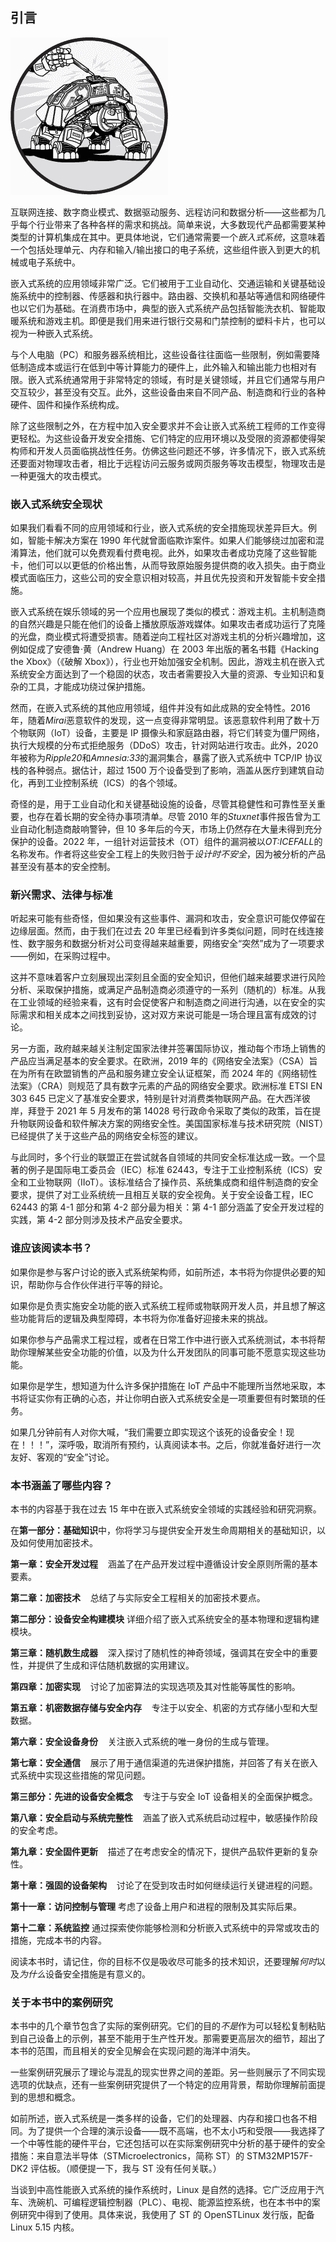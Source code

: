 ## **引言**

![Image](img/common.jpg)

互联网连接、数字商业模式、数据驱动服务、远程访问和数据分析——这些都为几乎每个行业带来了各种各样的需求和挑战。简单来说，大多数现代产品都需要某种类型的计算机集成在其中。更具体地说，它们通常需要一个*嵌入式系统*，这意味着一个包括处理单元、内存和输入/输出接口的电子系统，这些组件嵌入到更大的机械或电子系统中。

嵌入式系统的应用领域非常广泛。它们被用于工业自动化、交通运输和关键基础设施系统中的控制器、传感器和执行器中。路由器、交换机和基站等通信和网络硬件也以它们为基础。在消费市场中，典型的嵌入式系统产品包括智能洗衣机、智能取暖系统和游戏主机。即便是我们用来进行银行交易和门禁控制的塑料卡片，也可以视为一种嵌入式系统。

与个人电脑（PC）和服务器系统相比，这些设备往往面临一些限制，例如需要降低制造成本或运行在低到中等计算能力的硬件上，此外输入和输出能力也相对有限。嵌入式系统通常用于非常特定的领域，有时是关键领域，并且它们通常与用户交互较少，甚至没有交互。此外，这些设备由来自不同产品、制造商和行业的各种硬件、固件和操作系统构成。

除了这些限制之外，在方程中加入安全要求并不会让嵌入式系统工程师的工作变得更轻松。为这些设备开发安全措施、它们特定的应用环境以及受限的资源都使得架构师和开发人员面临挑战性任务。仿佛这些问题还不够，许多情况下，嵌入式系统还要面对物理攻击者，相比于远程访问云服务或网页服务等攻击模型，物理攻击是一种更强大的攻击模式。

### **嵌入式系统安全现状**

如果我们看看不同的应用领域和行业，嵌入式系统的安全措施现状差异巨大。例如，智能卡解决方案在 1990 年代就曾面临欺诈案件。如果人们能够绕过加密和混淆算法，他们就可以免费观看付费电视。此外，如果攻击者成功克隆了这些智能卡，他们可以以更低的价格出售，从而导致原始服务提供商的收入损失。由于商业模式面临压力，这些公司的安全意识相对较高，并且优先投资和开发智能卡安全措施。

嵌入式系统在娱乐领域的另一个应用也展现了类似的模式：游戏主机。主机制造商的自然兴趣是只能在他们的设备上播放原版游戏媒体。如果攻击者成功运行了克隆的光盘，商业模式将遭受损害。随着逆向工程社区对游戏主机的分析兴趣增加，这例如促成了安德鲁·黄（Andrew Huang）在 2003 年出版的著名书籍《Hacking the Xbox》（《破解 Xbox》），行业也开始加强安全机制。因此，游戏主机在嵌入式系统安全方面达到了一个稳固的状态，攻击者需要投入大量的资源、专业知识和复杂的工具，才能成功绕过保护措施。

然而，在嵌入式系统的其他应用领域，组件并没有如此成熟的安全特性。2016 年，随着*Mirai*恶意软件的发现，这一点变得非常明显。该恶意软件利用了数十万个物联网（IoT）设备，主要是 IP 摄像头和家庭路由器，将它们转变为僵尸网络，执行大规模的分布式拒绝服务（DDoS）攻击，针对网站进行攻击。此外，2020 年被称为*Ripple20*和*Amnesia:33*的漏洞集合，暴露了嵌入式系统中 TCP/IP 协议栈的各种弱点。据估计，超过 1500 万个设备受到了影响，涵盖从医疗到建筑自动化，再到工业控制系统（ICS）的各个领域。

奇怪的是，用于工业自动化和关键基础设施的设备，尽管其稳健性和可靠性至关重要，也存在着长期的安全待办事项清单。尽管 2010 年的*Stuxnet*事件报告曾为工业自动化制造商敲响警钟，但 10 多年后的今天，市场上仍然存在大量未得到充分保护的设备。2022 年，一组针对运营技术（OT）组件的漏洞被以*OT:ICEFALL*的名称发布。作者将这些安全工程上的失败归咎于*设计时不安全*，因为被分析的产品甚至没有基本的安全控制。

### **新兴需求、法律与标准**

听起来可能有些奇怪，但如果没有这些事件、漏洞和攻击，安全意识可能仅停留在边缘层面。然而，由于我们在过去 20 年里已经看到许多类似问题，同时在线连接性、数字服务和数据分析对公司变得越来越重要，网络安全“突然”成为了一项要求——例如，在采购过程中。

这并不意味着客户立刻展现出深刻且全面的安全知识，但他们越来越要求进行风险分析、采取保护措施，或满足产品制造商必须遵守的一系列（随机的）标准。从我在工业领域的经验来看，这有时会促使客户和制造商之间进行沟通，以在安全的实际需求和相关成本之间找到妥协，这对双方来说可能是一场合理且富有成效的讨论。

另一方面，政府越来越关注制定国家法律并签署国际协议，推动每个市场上销售的产品应当满足基本的安全要求。在欧洲，2019 年的《网络安全法案》（CSA）旨在为所有在欧盟销售的产品和服务建立安全认证框架，而 2024 年的《网络韧性法案》（CRA）则规范了具有数字元素的产品的网络安全要求。欧洲标准 ETSI EN 303 645 已定义了基准安全要求，特别是针对消费类物联网产品。在大西洋彼岸，拜登于 2021 年 5 月发布的第 14028 号行政命令采取了类似的政策，旨在提升物联网设备和软件解决方案的网络安全性。美国国家标准与技术研究院（NIST）已经提供了关于这些产品的网络安全标签的建议。

与此同时，多个行业的联盟正在尝试就各自领域的共同安全标准达成一致。一个显著的例子是国际电工委员会（IEC）标准 62443，专注于工业控制系统（ICS）安全和工业物联网（IIoT）。该标准结合了操作员、系统集成商和组件制造商的安全要求，提供了对工业系统统一且相互关联的安全视角。关于安全设备工程，IEC 62443 的第 4-1 部分和第 4-2 部分最为相关：第 4-1 部分涵盖了安全开发过程的实践，第 4-2 部分则涉及技术产品安全要求。

### **谁应该阅读本书？**

如果你是参与客户讨论的嵌入式系统架构师，如前所述，本书将为你提供必要的知识，帮助你与合作伙伴进行平等的辩论。

如果你是负责实施安全功能的嵌入式系统工程师或物联网开发人员，并且想了解这些功能背后的逻辑及典型障碍，本书将为你准备好迎接未来的挑战。

如果你参与产品需求工程过程，或者在日常工作中进行嵌入式系统测试，本书将帮助你理解某些安全功能的价值，以及为什么开发团队的同事可能不愿意实现这些功能。

如果你是学生，想知道为什么许多保护措施在 IoT 产品中不能理所当然地采取，本书将证实你有正确的心态，并让你明白嵌入式系统安全是一项重要但有时繁琐的任务。

如果几分钟前有人对你大喊，“我们需要立即实现这个该死的设备安全！现在！！！”，深呼吸，取消所有预约，认真阅读本书。之后，你就准备好进行一次友好、客观的“安全”讨论。

### **本书涵盖了哪些内容？**

本书的内容基于我在过去 15 年中在嵌入式系统安全领域的实践经验和研究洞察。

在**第一部分：基础知识**中，你将学习与提供安全开发生命周期相关的基础知识，以及如何使用加密技术。

**第一章：安全开发过程**    涵盖了在产品开发过程中遵循设计安全原则所需的基本要素。

**第二章：加密技术**    总结了与实际安全工程相关的加密技术要点。

**第二部分：设备安全构建模块** 详细介绍了嵌入式系统安全的基本物理和逻辑构建模块。

**第三章：随机数生成器**    深入探讨了随机性的神奇领域，强调其在安全中的重要性，并提供了生成和评估随机数据的实用建议。

**第四章：加密实现**    讨论了加密算法的实现选项及其对性能等属性的影响。

**第五章：机密数据存储与安全内存**    专注于以安全、机密的方式存储小型和大型数据。

**第六章：安全设备身份**    关注嵌入式系统的唯一身份的生成与管理。

**第七章：安全通信**    展示了用于通信渠道的先进保护措施，并回答了有关在嵌入式系统中实现这些措施的常见问题。

**第三部分：先进的设备安全概念**    专注于与安全 IoT 设备相关的全面保护概念。

**第八章：安全启动与系统完整性**    涵盖了嵌入式系统启动过程中，敏感操作阶段的安全考虑。

**第九章：安全固件更新**    描述了在考虑安全的情况下，提供产品软件更新的复杂性。

**第十章：强固的设备架构**    讨论了在受到攻击时如何继续运行关键进程的问题。

**第十一章：访问控制与管理** 考虑了设备上用户和进程的限制及其实际后果。

**第十二章：系统监控** 通过探索使你能够检测和分析嵌入式系统中的异常或攻击的措施，完成本书的内容。

阅读本书时，请记住，你的目标不仅是吸收尽可能多的技术知识，还要理解*何时*以及*为什么*设备安全措施是有意义的。

### **关于本书中的案例研究**

本书中的几个章节包含了实际的案例研究。它们的目的*不是*作为可以轻松复制粘贴到自己设备上的示例，甚至不能用于生产性开发。那需要更高层次的细节，超出了本书的范围，而且相关的安全见解会在实现问题的海洋中消失。

一些案例研究展示了理论与混乱的现实世界之间的差距。另一些则展示了不同实现选项的优缺点，还有一些案例研究提供了一个特定的应用背景，帮助你理解前面提到的思想和概念。

如前所述，嵌入式系统是一类多样的设备，它们的处理器、内存和接口也各不相同。为了提供一个合理的演示设备——既不高端，也不太小巧和受限——我选择了一个中等性能的硬件平台，它还包括可以在实际案例研究中分析的基于硬件的安全措施：来自意法半导体（STMicroelectronics，简称 ST）的 STM32MP157F-DK2 评估板。（顺便提一下，我与 ST 没有任何关联。）

当谈到中高性能嵌入式系统的操作系统时，Linux 是自然的选择。它广泛应用于汽车、洗碗机、可编程逻辑控制器（PLC）、电视、能源监控系统，也在本书中的案例研究中得到了使用。具体来说，我使用了 ST 的 OpenSTLinux 发行版，配备 Linux 5.15 内核。
